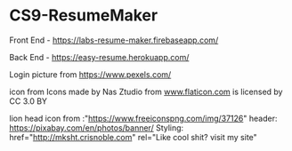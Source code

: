 # CS9-ResumeMaker

Front End - https://labs-resume-maker.firebaseapp.com/

Back End - https://easy-resume.herokuapp.com/

Login picture from https://www.pexels.com/

icon from Icons made by Nas Ztudio from www.flaticon.com is licensed by CC 3.0 BY

lion head icon from :"https://www.freeiconspng.com/img/37126"
header: https://pixabay.com/en/photos/banner/
 Styling:  href="http://mksht.crisnoble.com" rel="Like cool shit? visit my site"